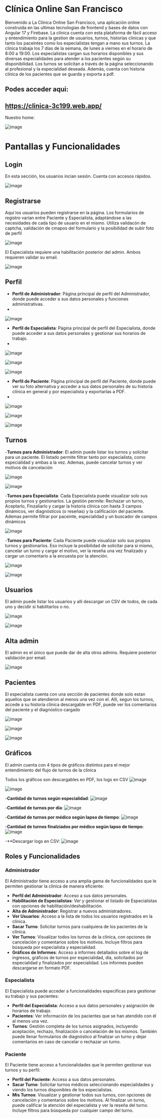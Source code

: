 # Clínica Online San Francisco
Bienvenido a La Clínica Online San Francisco, una aplicación online construida en las ultimas tecnologias de frontend y bases de datos con Angular 17 y Firebase. La clínica cuenta con esta plataforma de fácil acceso y entendimiento para la gestion de usuarios, turnos, historias clinicas y que tanto los paceintes como los especialistas tengan a mano sus turnos.  La clinica trabaja los 7 días de la semana, de lunes a viernes en el horario de 8:00 a 19:00. Los especialistas cargan sus horarios disponibles y sus diversas especialidades para atender a los pacientes según su disponibilidad. Los turnos se solicitan a través de la página seleccionando al profesional y la especialidad deseada. Además, cuenta con historia clinica de los pacientes que se guarda y exporta a pdf.

## Podes acceder aqui:
## https://clinica-3c199.web.app/

Nuestro home:

![image](https://github.com/francisco-allende/LaboIV-Tp-Clinica/assets/74782019/1373aee8-e0c2-4eaf-954e-a632ae39446e)

# Pantallas y Funcionalidades
## Login
En esta sección, los usuarios incian sesión. Cuenta con accesos rápidos.

![image](https://github.com/francisco-allende/LaboIV-Tp-Clinica/assets/74782019/8359df8e-120a-4850-a10c-a38619757abd)

## Registrarse
Aquí los usuarios pueden registrarse en la página. Los formularios de registro varían entre Paciente y Especialista, adaptándose a las necesidades de cada tipo de usuario en el mismo. Utiliza validacón de captcha, validación de cmapos del formulario y la posibilidad de subir foto de perfil

![image](https://github.com/francisco-allende/LaboIV-Tp-Clinica/assets/74782019/09203761-00d8-46cf-a7b6-2b8a033d6ce8)

El Especialista requiere una habilitación posterior del admin. Ambos requieren validar su email.

![image](https://github.com/francisco-allende/LaboIV-Tp-Clinica/assets/74782019/34b8913d-507c-4194-9c43-7236b2e4b8dc)

## Perfil

- **Perfil de Administrador**: Página principal de perfil del Administrador, donde puede acceder a sus datos personales y funciones administrativas.
- 
 ![image](https://github.com/francisco-allende/LaboIV-Tp-Clinica/assets/74782019/ca39e0c2-b86e-4c4b-9083-593b7cbad941)

- **Perfil de Especialista**: Página principal de perfil del Especialista, donde puede acceder a sus datos personales y gestionar sus horarios de trabajo.
- 
 ![image](https://github.com/francisco-allende/LaboIV-Tp-Clinica/assets/74782019/bf7c1671-addd-499c-8c95-35c847c123a7)

 ![image](https://github.com/francisco-allende/LaboIV-Tp-Clinica/assets/74782019/3362f30c-fc6f-48da-87ab-f0e76d2ab564)
 
 ![image](https://github.com/francisco-allende/LaboIV-Tp-Clinica/assets/74782019/5897baad-f08c-4eb6-9bf1-ccffa8b11e37)

- **Perfil de Paciente**: Página principal de perfil del Paciente, donde puede ver su foto alternativa y acceder a sus datos personales de su historia clínica en general y por especialista y exportarlas a PDF.
- 
 ![image](https://github.com/francisco-allende/LaboIV-Tp-Clinica/assets/74782019/f5e147b9-cf98-40e1-bd76-1e22ab8be1a0)

 ![image](https://github.com/francisco-allende/LaboIV-Tp-Clinica/assets/74782019/5b67455d-ead2-4d62-aa6d-b3c2ce10d7f0)
 
 ![image](https://github.com/francisco-allende/LaboIV-Tp-Clinica/assets/74782019/77671100-50ca-4cf0-b240-e5dd4c72bfdb)


## Turnos
-**Turnos para Administrador**: El admin puede listar los turnos y solicitar para un paciente. El listado permite filtrar tanto por especialista, como especialidad y ambas a la vez. Ademas, puede cancelar turnos y ver motivos de cancelación

![image](https://github.com/francisco-allende/LaboIV-Tp-Clinica/assets/74782019/fa10061a-00ba-447c-927b-1c3cb30200fc)

![image](https://github.com/francisco-allende/LaboIV-Tp-Clinica/assets/74782019/3235bdcb-d219-4684-8dd3-8740158066a7)

-**Turnos para Especialista**: Cada Especialista puede visualizar solo sus propios turnos y gestionarlos. La gestión permite: Rechazar un turno, Aceptarlo, Finzaliarlo y cargar la historia clínica con hasta 3 campos dinámicos, ver diagnósticos (o reseñas) y la calificación del paciente. Ademas permite filtrar por paceinte, especialidad y un buscador de campos dinámicos

![image](https://github.com/francisco-allende/LaboIV-Tp-Clinica/assets/74782019/e58f7285-3e29-4b36-ae67-e4eccfee4bc6)

-**Turnos para Paciente**: Cada Paciente puede visualizar solo sus propios turnos y gestionarlos. Eso incluye la posibilidad de solicitar para si mismo,  cancelar un turno y cargar el motivo, ver la reseña una vez finalizado y cargar un comentario a la encuesta por la atención.

![image](https://github.com/francisco-allende/LaboIV-Tp-Clinica/assets/74782019/6c435f45-1e1a-482d-9795-a6d4a211d1ac)

![image](https://github.com/francisco-allende/LaboIV-Tp-Clinica/assets/74782019/c70c2a46-445a-409f-a757-1e1ad4a3bd9a)

## Usuarios
El admin puede listar los usuarios y allí descargar un CSV de todos, de cada uno y decidir si habilitarlos o no.

![image](https://github.com/francisco-allende/LaboIV-Tp-Clinica/assets/74782019/f52b4fbb-beff-4f31-99e6-c7c70f4cd7f9)

![image](https://github.com/francisco-allende/LaboIV-Tp-Clinica/assets/74782019/7ba6be0b-a25d-4d54-ab6a-3d77e8d81e87)


## Alta admin
El admin es el único que puede dar de alta otros admins. Requiere posterior validación por email. 

![image](https://github.com/francisco-allende/LaboIV-Tp-Clinica/assets/74782019/931bd9f9-56ec-4542-9e56-88bb828c9768)

## Pacientes
El especialista cuenta con una sección de pacientes donde solo estan aquellos que se atendieron al menos una vez con el. Allí, segun los turnos, accede a su historia clínica descargable en PDF, puede ver los comentarios del paciente y el diagnóstico cargado 

![image](https://github.com/francisco-allende/LaboIV-Tp-Clinica/assets/74782019/c6599fcf-91ca-4a7d-bf77-4af0a35a5fb1)

![image](https://github.com/francisco-allende/LaboIV-Tp-Clinica/assets/74782019/1598ab36-c96d-45fc-9db6-d5570d2b0593)

![image](https://github.com/francisco-allende/LaboIV-Tp-Clinica/assets/74782019/de1df471-48da-4827-bb93-f9dc85322479)

## Gráficos
El admin cuenta con 4 tipos de gráficos distintos para el mejor entendimiento del flujo de turnos de la clinica

Todos los gráficos son descargables en PDF, los logs en CSV
![image](https://github.com/francisco-allende/LaboIV-Tp-Clinica/assets/74782019/309670fd-6f7c-4736-8ff8-0f2b072fc11b)

![image](https://github.com/francisco-allende/LaboIV-Tp-Clinica/assets/74782019/22b0b53c-4dba-4265-a62d-4ba64ee0c73f)

-**Cantidad de turnos según especialidad**:
![image](https://github.com/francisco-allende/LaboIV-Tp-Clinica/assets/74782019/66ccd284-89b5-45bd-b954-e2bfa43f3b0b)

-**Cantidad de turnos por día**:
![image](https://github.com/francisco-allende/LaboIV-Tp-Clinica/assets/74782019/b7e0b8d2-c10a-4b3a-bbc0-81e8ebc40179)

-**Cantidad de turnos por médico según lapso de tiempo**:
![image](https://github.com/francisco-allende/LaboIV-Tp-Clinica/assets/74782019/d14bf30f-ca03-442a-b7d3-022cd9b3c701)

-**Cantidad de turnos finalziados por médico según lapso de tiempo**:
![image](https://github.com/francisco-allende/LaboIV-Tp-Clinica/assets/74782019/de486752-3429-4b4c-b0d7-4b28e90239f1)

-**Descargar logs en CSV:
![image](https://github.com/francisco-allende/LaboIV-Tp-Clinica/assets/74782019/2593f73b-9b9e-444c-8928-1ccf5e1e1879)

## Roles y Funcionalidades

### Administrador

El Administrador tiene acceso a una amplia gama de funcionalidades que le permiten gestionar la clínica de manera eficiente:

- **Perfil del Administrador**: Acceso a sus datos personales.
- **Habilitación de Especialistas**: Ver y gestionar el listado de Especialistas con opciones de habilitación/deshabilitación.
- **Alta de Administrador**: Registrar a nuevos administradores.
- **Ver Usuarios**: Acceso a la lista de todos los usuarios registrados en la clínica.
- **Sacar Turno**: Solicitar turnos para cualquiera de los pacientes de la clínica.
- **Ver Turnos**: Visualizar todos los turnos de la clínica, con opciones de cancelación y comentarios sobre los motivos. Incluye filtros para búsqueda por especialista y especialidad.
- **Gráficos de Informes**: Acceso a informes detallados sobre el log de ingresos, gráficos de turnos por especialidad, día, solicitados por especialidad y finalizados por especialidad. Los informes pueden descargarse en formato PDF.

### Especialista

El Especialista puede acceder a funcionalidades específicas para gestionar su trabajo y sus pacientes:

- **Perfil del Especialista**: Acceso a sus datos personales y asignación de horarios de trabajo.
- **Pacientes**: Ver información de los pacientes que se han atendido con él al menos una vez.
- **Turnos**: Gestión completa de los turnos asignados, incluyendo aceptación, rechazo, finalización o cancelación de los mismos. También puede llenar formularios de diagnóstico al finalizar un turno y dejar comentarios en caso de cancelar o rechazar un turno.

### Paciente

El Paciente tiene acceso a funcionalidades que le permiten gestionar sus turnos y su perfil:

- **Perfil del Paciente**: Acceso a sus datos personales.
- **Sacar Turno**: Solicitar turnos médicos seleccionando especialidades y viendo los turnos disponibles de los especialistas.
- **Mis Turnos**: Visualizar y gestionar todos sus turnos, con opciones de cancelación y comentarios sobre los motivos. Al finalizar un turno, puede calificar la atención del especialista y ver la reseña del turno. Incluye filtros para búsqueda por cualquier campo del turno.



